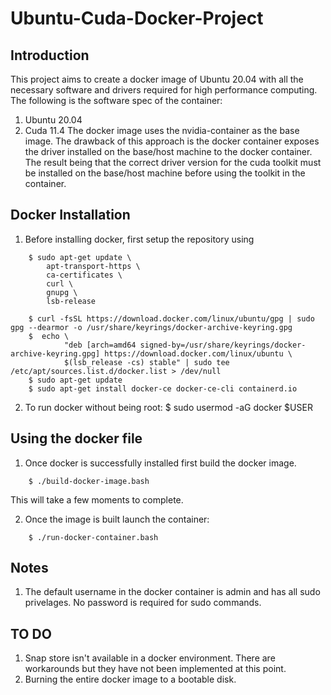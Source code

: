 # Ubuntu-Cuda-Docker-Project
## Introduction
This project aims to create a docker image of Ubuntu 20.04 with all the necessary software and drivers required for high performance computing. The following is the software spec of the container:
1. Ubuntu 20.04
2. Cuda 11.4 
The docker image uses the nvidia-container as the base image. The drawback of this approach is the docker container exposes the driver installed on the base/host machine to the docker container. The result being that the correct driver version for the cuda toolkit must be installed on the base/host machine before using the toolkit in the container.



## Docker Installation
1. Before installing docker, first setup the repository using
```
    $ sudo apt-get update \
        apt-transport-https \
        ca-certificates \
        curl \
        gnupg \
        lsb-release
    
    $ curl -fsSL https://download.docker.com/linux/ubuntu/gpg | sudo gpg --dearmor -o /usr/share/keyrings/docker-archive-keyring.gpg
    $  echo \
            "deb [arch=amd64 signed-by=/usr/share/keyrings/docker-archive-keyring.gpg] https://download.docker.com/linux/ubuntu \
            $(lsb_release -cs) stable" | sudo tee /etc/apt/sources.list.d/docker.list > /dev/null
    $ sudo apt-get update
    $ sudo apt-get install docker-ce docker-ce-cli containerd.io
```
2. To run docker without being root:
    $ sudo usermod -aG docker $USER


## Using the docker file
1. Once docker is successfully installed first build the docker image.
```   
    $ ./build-docker-image.bash
```
This will take a few moments to complete. 

2. Once the image is built launch the container:
```   
    $ ./run-docker-container.bash
```
## Notes
1. The default username in the docker container is admin and has all sudo privelages. No password is required for sudo commands.


## TO DO
1. Snap store isn't available in a docker environment. There are workarounds but they have not been implemented at this point. 
2. Burning the entire docker image to a bootable disk.

